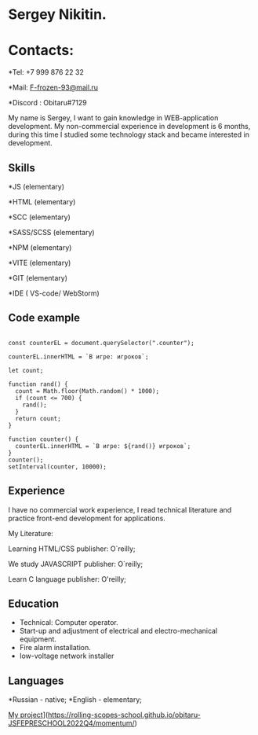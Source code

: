#  Sergey Nikitin.
# Contacts:

*Tel: +7 999 876 22 32

*Mail: F-frozen-93@mail.ru

*Discord : Obitaru#7129

My name is Sergey, I want to gain knowledge in WEB-application development. My non-commercial experience in development is 6 months, during this time I studied some technology stack and became interested in development.

## Skills

*JS (elementary) 

*HTML (elementary) 

*SCC (elementary) 

*SASS/SCSS (elementary) 

*NPM (elementary) 

*VITE (elementary) 

*GIT (elementary)

*IDE ( VS-code/ WebStorm)

## Code example
```

const counterEL = document.querySelector(".counter");

counterEL.innerHTML = `В игре: игроков`;

let count;

function rand() {
  count = Math.floor(Math.random() * 1000);
  if (count <= 700) {
    rand();
  }
  return count;
}

function counter() {
  counterEL.innerHTML = `В игре: ${rand()} игроков`;
}
counter();
setInterval(counter, 10000);
```
## Experience
I have no commercial work experience, I read technical literature and practice front-end development for applications.

My Literature:

Learning HTML/CSS 
publisher: O`reilly;

We study
JAVASCRIPT 
publisher: O`reilly;

Learn C language
publisher: O'reilly;

##  Education
* Technical: Computer operator.
* Start-up and adjustment of electrical and electro-mechanical equipment.
* Fire alarm installation.
* low-voltage network installer

## Languages
*Russian - native;
*English - elementary;

[My project](https://github.com/Obitaru/rsschool-cv/tree/gh-pages#readme)](https://rolling-scopes-school.github.io/obitaru-JSFEPRESCHOOL2022Q4/momentum/)


